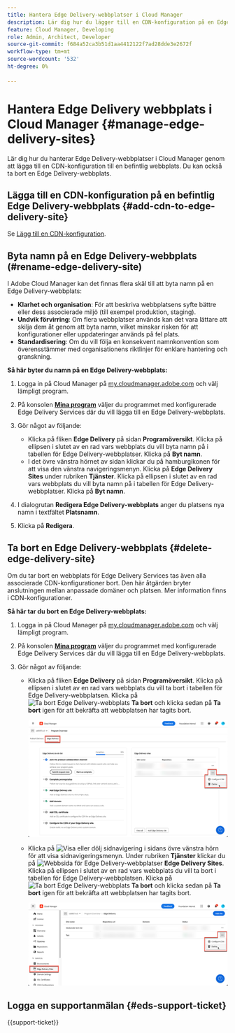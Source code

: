 ```yaml
---
title: Hantera Edge Delivery-webbplatser i Cloud Manager
description: Lär dig hur du lägger till en CDN-konfiguration på en Edge Delivery-webbplats eller tar bort en Edge Delivery-webbplats.
feature: Cloud Manager, Developing
role: Admin, Architect, Developer
source-git-commit: f684a52ca3b51d1aa4412122f7ad28dde3e2672f
workflow-type: tm+mt
source-wordcount: '532'
ht-degree: 0%

---
```


# Hantera Edge Delivery webbplats i Cloud Manager {#manage-edge-delivery-sites}

Lär dig hur du hanterar Edge Delivery-webbplatser i Cloud Manager genom att lägga till en CDN-konfiguration till en befintlig webbplats. Du kan också ta bort en Edge Delivery-webbplats.

## Lägga till en CDN-konfiguration på en befintlig Edge Delivery-webbplats {#add-cdn-to-edge-delivery-site}

Se [Lägg till en CDN-konfiguration](/help/implementing/cloud-manager/cdn-configurations/add-cdn-config.md).

## Byta namn på en Edge Delivery-webbplats (#rename-edge-delivery-site)

I Adobe Cloud Manager kan det finnas flera skäl till att byta namn på en Edge Delivery-webbplats:

* **Klarhet och organisation**: För att beskriva webbplatsens syfte bättre eller dess associerade miljö (till exempel produktion, staging).
* **Undvik förvirring**: Om flera webbplatser används kan det vara lättare att skilja dem åt genom att byta namn, vilket minskar risken för att konfigurationer eller uppdateringar används på fel plats.
* **Standardisering**: Om du vill följa en konsekvent namnkonvention som överensstämmer med organisationens riktlinjer för enklare hantering och granskning.

**Så här byter du namn på en Edge Delivery-webbplats:**

1. Logga in på Cloud Manager på [my.cloudmanager.adobe.com](https://my.cloudmanager.adobe.com/) och välj lämpligt program.
1. På konsolen **[Mina program](/help/implementing/cloud-manager/navigation.md#my-programs)** väljer du programmet med konfigurerade Edge Delivery Services där du vill lägga till en Edge Delivery-webbplats.
1. Gör något av följande:

   * Klicka på fliken **Edge Delivery** på sidan **Programöversikt**. Klicka på ellipsen i slutet av en rad vars webbplats du vill byta namn på i tabellen för Edge Delivery-webbplatser.
Klicka på **Byt namn**.
   * I det övre vänstra hörnet av sidan klickar du på hamburgikonen för att visa den vänstra navigeringsmenyn. Klicka på **Edge Delivery Sites** under rubriken **Tjänster**.
Klicka på ellipsen i slutet av en rad vars webbplats du vill byta namn på i tabellen för Edge Delivery-webbplatser. Klicka på **Byt namn**.

1. I dialogrutan **Redigera Edge Delivery-webbplats** anger du platsens nya namn i textfältet **Platsnamn**.

1. Klicka på **Redigera**.

## Ta bort en Edge Delivery-webbplats {#delete-edge-delivery-site}

Om du tar bort en webbplats för Edge Delivery Services tas även alla associerade CDN-konfigurationer bort. Den här åtgärden bryter anslutningen mellan anpassade domäner och platsen. Mer information finns i CDN-konfigurationer. <!-- https://wiki.corp.adobe.com/display/DMSArchitecture/%5BKT%5D+Cloud+Manager+2024.9.0+Release -->

**Så här tar du bort en Edge Delivery-webbplats:**

1. Logga in på Cloud Manager på [my.cloudmanager.adobe.com](https://my.cloudmanager.adobe.com/) och välj lämpligt program.
1. På konsolen **[Mina program](/help/implementing/cloud-manager/navigation.md#my-programs)** väljer du programmet med konfigurerade Edge Delivery Services där du vill lägga till en Edge Delivery-webbplats.
1. Gör något av följande:

   * Klicka på fliken **Edge Delivery** på sidan **Programöversikt**. Klicka på ellipsen i slutet av en rad vars webbplats du vill ta bort i tabellen för Edge Delivery-webbplatsen.
Klicka på ![Ta bort Edge Delivery-webbplats](https://spectrum.adobe.com/static/icons/workflow_18/Smock_Delete_18_N.svg) **Ta bort** och klicka sedan på **Ta bort** igen för att bekräfta att webbplatsen har tagits bort.

     ![Lägg till Edge Delivery-webbplats från fliken Edge Delivery](/help/implementing/cloud-manager/assets/cm-eds-delete1.png)

   * Klicka på ![Visa eller dölj sidnavigering](https://spectrum.adobe.com/static/icons/workflow_18/Smock_ShowMenu_18_N.svg) i sidans övre vänstra hörn för att visa sidnavigeringsmenyn. Under rubriken **Tjänster** klickar du på ![Webbsida för Edge Delivery-webbplatser](https://spectrum.adobe.com/static/icons/workflow_18/Smock_WebPages_18_N.svg) **Edge Delivery Sites**.
Klicka på ellipsen i slutet av en rad vars webbplats du vill ta bort i tabellen för Edge Delivery-webbplatsen. Klicka på ![Ta bort Edge Delivery-webbplats](https://spectrum.adobe.com/static/icons/workflow_18/Smock_Delete_18_N.svg) **Ta bort** och klicka sedan på **Ta bort** igen för att bekräfta att webbplatsen har tagits bort.

     ![Lägg till Edge Delivery-webbplats från knappen Edge Delivery-platser](/help/implementing/cloud-manager/assets/cm-eds-delete2.png)

## Logga en supportanmälan {#eds-support-ticket}

{{support-ticket}}



